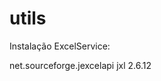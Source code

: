 # utils

Instalação ExcelService:

<dependency>
    <groupId>net.sourceforge.jexcelapi</groupId>
    <artifactId>jxl</artifactId>
    <version>2.6.12</version>
</dependency>
